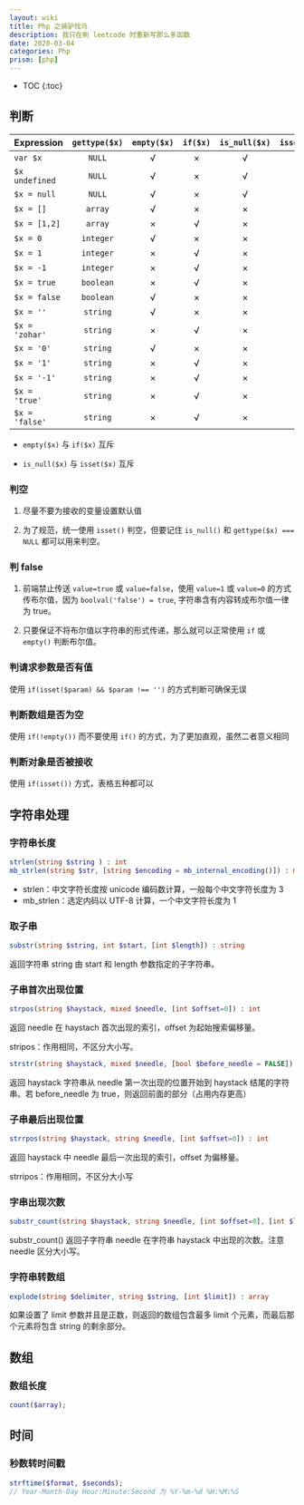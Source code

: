 ```yaml
---
layout: wiki
title: Php 之骑驴找马
description: 我只在刷 leetcode 时重新写那么多函数
date: 2020-03-04
categories: Php
prism: [php]
---
```


* TOC
{:toc}

## 判断

| Expression     | `gettype($x)` | `empty($x)` | `if($x)` | `is_null($x)` | `isset($x)` |
|:---------------|:-------------:|:-----------:|:--------:|:-------------:|:-----------:|
| `var $x`       |    `NULL`     |      √      |    ×     |       √       |      ×      |
| `$x undefined` |    `NULL`     |      √      |    ×     |       √       |      ×      |
| `$x = null`    |    `NULL`     |      √      |    ×     |       √       |      ×      |
| `$x = []`      |    `array`    |      √      |    ×     |       ×       |      √      |
| `$x = [1,2]`   |    `array`    |      ×      |    √     |       ×       |      √      |
| `$x = 0`       |   `integer`   |      √      |    ×     |       ×       |      √      |
| `$x = 1`       |   `integer`   |      ×      |    √     |       ×       |      √      |
| `$x = -1`      |   `integer`   |      ×      |    √     |       ×       |      √      |
| `$x = true`    |   `boolean`   |      ×      |    √     |       ×       |      √      |
| `$x = false`   |   `boolean`   |      √      |    ×     |       ×       |      √      |
| `$x = ''`      |   `string`    |      √      |    ×     |       ×       |      √      |
| `$x = 'zohar'` |   `string`    |      ×      |    √     |       ×       |      √      |
| `$x = '0'`     |   `string`    |      √      |    ×     |       ×       |      √      |
| `$x = '1'`     |   `string`    |      ×      |    √     |       ×       |      √      |
| `$x = '-1'`    |   `string`    |      ×      |    √     |       ×       |      √      |
| `$x = 'true'`  |   `string`    |      ×      |    √     |       ×       |      √      |
| `$x = 'false'` |   `string`    |      ×      |    √     |       ×       |      √      |

* `empty($x)` 与 `if($x)` 互斥

* `is_null($x)` 与 `isset($x)` 互斥

### 判空

1. 尽量不要为接收的变量设置默认值

2. 为了规范，统一使用 `isset()` 判空，但要记住 `is_null()` 和 `gettype($x) === NULL` 都可以用来判空。

### 判 false

1. 前端禁止传送 `value=true` 或 `value=false`，使用 `value=1` 或 `value=0` 的方式传布尔值，因为 `boolval('false') = true`, 字符串含有内容转成布尔值一律为 true。

2. 只要保证不将布尔值以字符串的形式传递，那么就可以正常使用 `if` 或 `empty()` 判断布尔值。

### 判请求参数是否有值

使用 `if(isset($param) && $param !== '')` 的方式判断可确保无误

### 判断数组是否为空

使用 `if(!empty())` 而不要使用 `if()` 的方式，为了更加直观，虽然二者意义相同

### 判断对象是否被接收

使用 `if(isset())` 方式，表格五种都可以

## 字符串处理

### 字符串长度

```php
strlen(string $string ) : int
mb_strlen(string $str, [string $encoding = mb_internal_encoding()]) : mixed
```

* strlen：中文字符长度按 unicode 编码数计算，一般每个中文字符长度为 3
* mb_strlen：选定内码以 UTF-8 计算，一个中文字符长度为 1

### 取子串

```php
substr(string $string, int $start, [int $length]) : string
```

返回字符串 string 由 start 和 length 参数指定的子字符串。

### 子串首次出现位置

```php
strpos(string $haystack, mixed $needle, [int $offset=0]) : int
```

返回 needle 在 haystach 首次出现的索引，offset 为起始搜索偏移量。

stripos：作用相同，不区分大小写。

```php
strstr(string $haystack, mixed $needle, [bool $before_needle = FALSE]) : string
```

返回 haystack 字符串从 needle 第一次出现的位置开始到 haystack 结尾的字符串。若 before_needle 为 true，则返回前面的部分（占用内存更高）

### 子串最后出现位置

```php
strrpos(string $haystack, string $needle, [int $offset=0]) : int
```

返回 haystack 中 needle 最后一次出现的索引，offset 为偏移量。

strripos：作用相同，不区分大小写

### 字串出现次数

```php
substr_count(string $haystack, string $needle, [int $offset=0], [int $length]) : int
```

substr_count() 返回子字符串 needle 在字符串 haystack 中出现的次数。注意 needle 区分大小写。

### 字符串转数组

```php
explode(string $delimiter, string $string, [int $limit]) : array
```

如果设置了 limit 参数并且是正数，则返回的数组包含最多 limit 个元素，而最后那个元素将包含 string 的剩余部分。

## 数组

### 数组长度

```php
count($array);
```

## 时间

### 秒数转时间戳

```php
strftime($format, $seconds);
// Year-Month-Day Hour:Minute:Second 为 %Y-%m-%d %H:%M:%S
```
